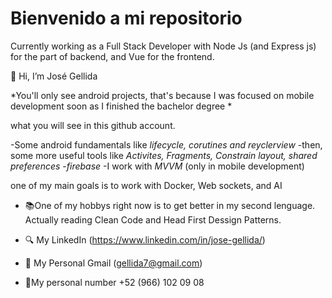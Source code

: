 # Bienvenido a mi repositorio
Currently working as a Full Stack Developer with Node Js (and Express js) for the part of backend, and Vue for the frontend. 

👋 Hi, I’m José Gellida


*You'll only see android projects, that's because I was focused on mobile development soon as I finished the bachelor degree *

what you will see in this github account.

-Some android fundamentals like *lifecycle, corutines and reyclerview*
-then, some more useful tools like *Activites, Fragments, Constrain layout, shared preferences*
-*firebase*
-I work with *MVVM* (only in mobile development)


one of my main goals is to work with Docker, Web sockets, and AI

- :books:One of my hobbys right now is to get better in my second lenguage. Actually reading Clean Code and Head First Dessign Patterns.


- :mag: My LinkedIn (https://www.linkedin.com/in/jose-gellida/)
- :email: My Personal Gmail (gellida7@gmail.com)
- :calling:My personal number +52 (966) 102 09 08


